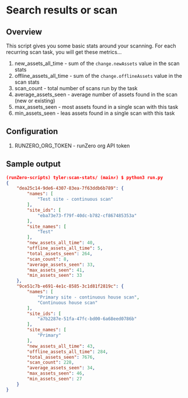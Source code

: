 # Search results or scan

## Overview

This script gives you some basic stats around your scanning. For each recurring scan task, you will get these metrics...

1. new_assets_all_time - sum of the `change.newAssets` value in the scan stats 
2. offline_assets_all_time - sum of the `change.offlineAssets` value in the scan stats 
3. scan_count - total number of scans run by the task 
4. average_assets_seen - average number of assets found in the scan (new or existing)
5. max_assets_seen - most assets found in a single scan with this task 
6. min_assets_seen - leas assets found in a single scan with this task 

## Configuration

1. RUNZERO_ORG_TOKEN - runZero org API token

## Sample output 

```json
(runZero-scripts) tyler:scan-stats/ (main✗) $ python3 run.py   
{
    "dea25c14-9de6-4307-83ea-7f63ddb6b789": {
        "names": [
            "Test site - continuous scan"
        ],
        "site_ids": [
            "eba73e73-f79f-40dc-b782-cf867485353a"
        ],
        "site_names": [
            "Test"
        ],
        "new_assets_all_time": 40,
        "offline_assets_all_time": 5,
        "total_assets_seen": 264,
        "scan_count": 8,
        "average_assets_seen": 33,
        "max_assets_seen": 41,
        "min_assets_seen": 33
    },
    "9ce51c7b-e691-4e1c-8585-3c1d81f2819c": {
        "names": [
            "Primary site - continuous house scan",
            "Continuous house scan"
        ],
        "site_ids": [
            "a7b2287e-51fa-47fc-bd00-6a68eed0786b"
        ],
        "site_names": [
            "Primary"
        ],
        "new_assets_all_time": 43,
        "offline_assets_all_time": 284,
        "total_assets_seen": 7676,
        "scan_count": 228,
        "average_assets_seen": 34,
        "max_assets_seen": 46,
        "min_assets_seen": 27
    }
}
```
